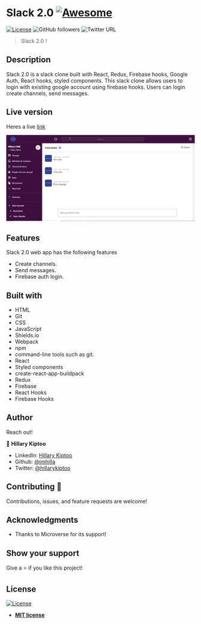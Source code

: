 # Slack 2.0 [![Awesome](https://cdn.rawgit.com/sindresorhus/awesome/d7305f38d29fed78fa85652e3a63e154dd8e8829/media/badge.svg)](https://github.com/imhilla/Bookstore)

[![License](https://img.shields.io/badge/License-MIT-green.svg)]()
![GitHub followers](https://img.shields.io/github/followers/imhilla?label=imhilla&style=social)
![Twitter URL](https://img.shields.io/twitter/follow/hillarykiptoo_?label=Follow&style=social)


>  Slack 2.0 !

## Description

Slack 2.0 is a slack clone built with React, Redux, Firebase hooks, Google Auth, React hooks, styled components. This slack clone allows users to
login with existing google account using firebase hooks. Users can login create channels, send messages.

## Live version

Heres a live <a href="https://slack-20b65.web.app">link</a>


<img src="./src/Images/slack.PNG" alt="">

## Features

Slack 2.0 web  app has the following features
- Create channels.
- Send messages.
- Firebase auth login.

## Built with

- HTML
- Git
- CSS
- JavaScript
- Shields.io
- Webpack
- npm
- command-line tools such as git.
- React
- Styled components
- create-react-app-buildpack
- Redux
- Firebase
- React Hooks
- Firebase Hooks

## Author

Reach out!

👤 **Hillary Kiptoo**

- LinkedIn: [Hillary Kiptoo](https://www.linkedin.com/in/hillarykiptoo)
- Github: [@imhilla](https://github.com/imhilla)
- Twitter: [@hillarykiptoo](https://twitter.com/hillarykiptoo_)

## Contributing 🤝

Contributions, issues, and feature requests are welcome!

## Acknowledgments

- Thanks to Microverse for its support!

## Show your support

Give a ⭐️ if you like this project!

## License

[![License](http://img.shields.io/:license-mit-blue.svg?style=flat-square)](http://badges.mit-license.org)

- **[MIT license](http://opensource.org/licenses/mit-license.php)**
